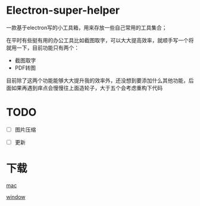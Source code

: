 # Electron-super-helper

一款基于electron写的小工具箱，用来存放一些自己常用的工具集合；

在平时有些挺有用的办公工具比如截图取字，可以大大提高效率，就顺手写一个将就用一下，目前功能只有两个：
- 截图取字
- PDF转图

目前除了这两个功能能够大大提升我的效率外，还没想到要添加什么其他功能，后面如果再遇到痒点会慢慢往上面造轮子，大于五个会考虑重构下代码

# TODO
- [ ] 图片压缩
- [ ] 更新


# 下载

[mac](./dist/super-helper-1.0.0.dmg)

[window](./dist/super-helper-1.0.0.exe)



